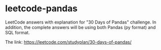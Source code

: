 # leetcode-pandas
LeetCode answers with explanation for "30 Days of Pandas" challenge.
In addition, the complete answers will be using both Pandas (py format) and SQL format.

The link: https://leetcode.com/studyplan/30-days-of-pandas/
